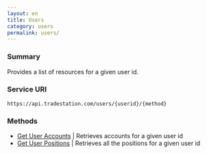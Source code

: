 ```yaml
---
layout: en
title: Users
category: users
permalink: users/
---
```


### Summary

Provides a list of resources for a given user id.

### Service URI

`https://api.tradestation.com/users/{userid}/{method}`

### Methods

* [Get User Accounts](accounts) | Retrieves accounts for a given user id
* [Get User Positions](positions) | Retrieves all the positions for a given user id